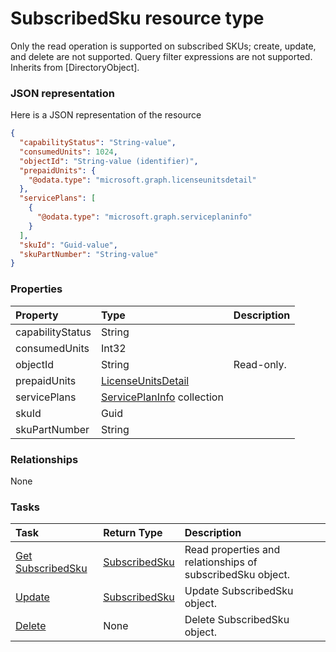 # SubscribedSku resource type

Only the read operation is supported on subscribed SKUs; create, update, and delete are not supported. Query filter expressions are not supported. Inherits from [DirectoryObject].

### JSON representation

Here is a JSON representation of the resource

<!-- {
  "blockType": "resource",
  "optionalProperties": [

  ],
  "@odata.type": "microsoft.graph.subscribedsku"
}-->

```json
{
  "capabilityStatus": "String-value",
  "consumedUnits": 1024,
  "objectId": "String-value (identifier)",
  "prepaidUnits": {
    "@odata.type": "microsoft.graph.licenseunitsdetail"
  },
  "servicePlans": [
    {
      "@odata.type": "microsoft.graph.serviceplaninfo"
    }
  ],
  "skuId": "Guid-value",
  "skuPartNumber": "String-value"
}

```
### Properties
| Property	   | Type	|Description|
|:---------------|:--------|:----------|
|capabilityStatus|String||
|consumedUnits|Int32||
|objectId|String| Read-only.|
|prepaidUnits|[LicenseUnitsDetail](licenseunitsdetail.md)||
|servicePlans|[ServicePlanInfo](serviceplaninfo.md) collection||
|skuId|Guid||
|skuPartNumber|String||

### Relationships
None


### Tasks

| Task		   | Return Type	|Description|
|:---------------|:--------|:----------|
|[Get SubscribedSku](../api/subscribedsku_get.md) | [SubscribedSku](subscribedsku.md) |Read properties and relationships of subscribedSku object.|
|[Update](../api/subscribedsku_update.md) | [SubscribedSku](subscribedsku.md)	|Update SubscribedSku object. |
|[Delete](../api/subscribedsku_delete.md) | None |Delete SubscribedSku object. |

<!-- uuid: 606878bd-bad7-43fe-aa9b-195f3c259c30
2015-10-19 10:04:38 UTC -->
<!-- {
  "type": "#page.annotation",
  "description": "SubscribedSku resource",
  "keywords": "",
  "section": "documentation",
  "tocPath": ""
}-->